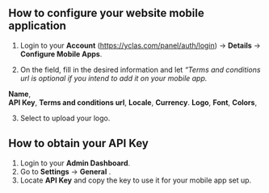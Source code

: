 ## How to configure your website mobile application



1. Login to your  **Account**  (https://yclas.com/panel/auth/login) ->  **Details**  ->  **Configure Mobile Apps**.

2. On the field, fill in the desired information and let  *“Terms and conditions url is optional if you intend to add it on your mobile app.*

**Name**,  
**API Key**, 
**Terms and conditions url**,
**Locale**, 
**Currency**.
**Logo**,
**Font**,
**Colors**,



3.  Select to upload your logo.

## How to obtain your API Key

1. Login to your **Admin Dashboard**.
2. Go to **Settings** -> **General** .
3. Locate **API Key** and copy the key to use it for your mobile app set up. 


